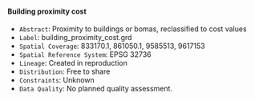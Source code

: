 #### Building proximity cost

- `Abstract`: Proximity to buildings or bomas, reclassified to cost values
- `Label`: building_proximity_cost.grd
- `Spatial Coverage`: 833170.1, 861050.1, 9585513, 9617153 
- `Spatial Reference System`: EPSG 32736
- `Lineage`: Created in reproduction 
- `Distribution`: Free to share
- `Constraints`: Unknown
- `Data Quality`: No planned quality assessment.
